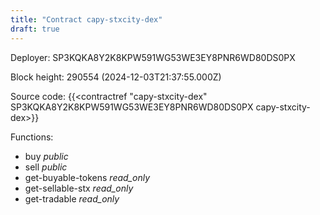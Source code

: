 ```yaml
---
title: "Contract capy-stxcity-dex"
draft: true
---
```

Deployer: SP3KQKA8Y2K8KPW591WG53WE3EY8PNR6WD80DS0PX


 



Block height: 290554 (2024-12-03T21:37:55.000Z)

Source code: {{<contractref "capy-stxcity-dex" SP3KQKA8Y2K8KPW591WG53WE3EY8PNR6WD80DS0PX capy-stxcity-dex>}}

Functions:

* buy _public_
* sell _public_
* get-buyable-tokens _read_only_
* get-sellable-stx _read_only_
* get-tradable _read_only_
